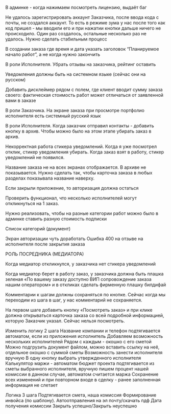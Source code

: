 В админке - когда нажимаем посмотреть лицензию, выдаёт баг


Не удалось зарегистрировать аккаунт Заказчика, после ввода кода с почты, не создался аккаунт. То есть в режиме зума у нас после того как код пришел - мы вводили его и при нажатии кнопки дальше ничего не происходило. Один раз создалось, остальные несколько раз не удалось. Нужно сделать стабильным процесс


В создании заказа где время и дата указать заголовок “Планируемое начало работ”, а не когда нужно закончить


В роли Исполнителя.
Убрать отзывы на заказчика, рейтинг оставить


Уведомления должны быть на системном языке (сейчас они на русском)


Добавить дисклеймер рядом с полем, где клиент вводит сумму заказа своего:
фактическая стоимость работ может отличаться от заявленной вами в заказе


В роли Заказчика.
На экране заказа при просмотре портфолио исполнителя есть системный русский язык


В роли Исполнителя.
Когда заказчик отправил контакты - добавить кнопку в архив. Чтобы можно было на этом этапе убирать заказ в архив.


Некорректная работа стикера уведомлений.
Когда я уже посмотрел отклик, стикер уведомления убирать.
Когда заказ взят в работу, стикер уведомлений не появился.


Название заказа не на всех экранах отображается. 
В архиве не показывается. Нужно сделать так, чтобы карточка заказа в любых разделах показывала название наверху.


Если закрыли приложение, то авторизация должна остаться


Проверить функционал, что несколько исполнителей могут откликнуться на 1 заказ.


Нужно реализовать, чтобы на разные категории работ можно было в админке ставить разную стоимость подписки


Список категорий (документ)


Экран авторизации чуть доработать
Ошибка 400 на отзыве на исполнителя после закрытия заказа




РОЛЬ ПОСРЕДНИКА (МЕДИАТОРА)


Когда медиатор откликнулся, у заказчика нет стикера уведомлений


Когда медиатор берет в работу заказ, у заказчика должна быть плашка зеленая «По вашему заказу доступно ВИП сопровождение заказа нашим оператором» и в откликах сделать фирменную плашку билдифай


Комментарии к шагам должны сохраняться по кнопке.
Сейчас когда мы переходим из шага в шаг, у нас комментарий не сохраняется.


На первом шаге добавить кнопку «Посмотреть заказ» и при клике должна открываться карточка заказа со всей подробной информацией, которую Заказчик указал.
Сейчас нельзя посмотреть. 












Изменить логику 2 шага
Название компании и телефон подтягивается автоматом, если из приложения исполнитель
Добавляем возможность нескольких исполнителей
Рядом с каждым - окошко с его сметой
Можно подгрузить документ файлом, можно вставить ссылку на неё, отдельное окошко с суммой сметы
Возможность занести исполнителя вручную
В одну кнопку выбрать утвержденного исполнителя
Калькулятор маржи - автоматом бюджет проекта подтягивается из сметы выбранного исполнителя, вручную пишем процент нашей комиссии в данном случае, автоматом считается маржа
Сохранение всех изменений и при повторном входе в сделку - ранее заполненная информация не слетает 


Логика 3 шага
Подтягивается смета, наша комиссия
Формирование инвойса (по шаблону). Автоотправления на эл почту/скачать пдф
Дата получения комиссии
Закрыть успешно/Закрыть неуспешно


